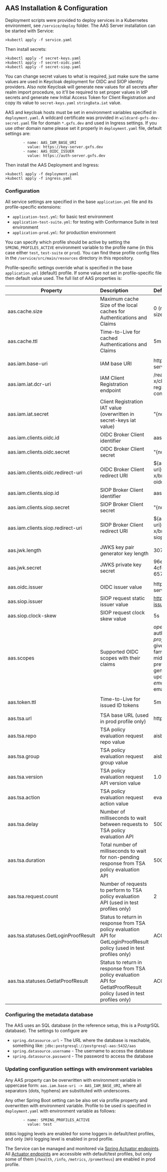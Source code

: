 ## AAS Installation & Configuration

Deployment scripts were provided to deploy services in a Kubernetes environment, see `/service/deploy` folder. The AAS Server installation can be started with Service:

```shell
>kubectl apply -f service.yaml
```
Then install secrets:

```shell
>kubectl apply -f secret-keys.yaml
>kubectl apply -f secret-oidc.yaml
>kubectl apply -f secret-siop.yaml
```
You can change secret values to what is required, just make sure the same values are used in Keycloak deployment for OIDC and SIOP identity providers. Also note 
Keycloak will generate new values for all secrets after realm import procedure, so it'll be required to set proper values in IdP secrets and generate new Initial 
Access Token for Client Registration and copy its value to `secret-keys.yaml` `stringData.iat` value.

AAS and keycloak hosts must be set in environment variables specified in `deployment.yaml`. A wildcard certificate was provided in `wildcard-gxfs-dev-secret.yaml` file for domain `*.gxfs.dev` and used in Ingress settings. If you use other domain name please set it properly in `deployment.yaml` file, default settings are:

            - name: AAS_IAM_BASE_URI
              value: https://key-server.gxfs.dev
            - name: AAS_OIDC_ISSUER
              value: https://auth-server.gxfs.dev

Then install the AAS Deployment and Ingress:

```
>kubectl apply -f deployment.yaml
>kubectl apply -f ingress.yaml
```

### Configuration

All service settings are specified in the base `application.yml` file and its profile-specific extensions:
- `application-test.yml`: for basic test environment
- `application-test-suite.yml`: for testing with Conformance Suite in test environment
- `application-prod.yml`: for production environment

You can specify which profile should be active by setting the `SPRING_PROFILES_ACTIVE` environment variable to the profile name (in this case either `test`, `test-suite` or `prod`).
You can find these profile config files in the `/service/src/main/resources` directory in this repository.

Profile-specific settings override what is specified in the base `application.yml` (default) profile. If some value not set in profile-specific file then 
default value used.
The full list of AAS properties is:

| Property                             | Description                                      | Default value                                                 |
|--------------------------------------|:-------------------------------------------------|:--------------------------------------------------------------|
| aas.cache.size                       | Maximum cache Size of the local caches for Authentications and Claims  | 0 (no restriction by size)              |
| aas.cache.ttl                        | Time-to-Live for cached Authentications and Claims | 5m (5 minutes)                                              |
|                                      |                                                  |                                                               |
| aas.iam.base-uri                     | IAM base URI                                     | http://key-server:8080                                        |
| aas.iam.iat.dcr-uri                  | IAM Client Registration endpoint                 | /realms/gaia-x/clients-registrations/openid-connect           |
| aas.iam.iat.secret                   | Client Registration IAT value (overwritten in secret-keys iat value)   | "{noop}iat"                             | 
| aas.iam.clients.oidc.id              | OIDC Broker Client identifier                    | aas-app-oidc                                                  |
| aas.iam.clients.oidc.secret          | OIDC Broker Client secret                        | "{noop}secret"                                                |
| aas.iam.clients.oidc.redirect-uri    | OIDC Broker Client redirect URI                  | ${aas.iam.base-uri}/realms/gaia-x/broker/ssi-oidc/endpoint    |
| aas.iam.clients.siop.id              | SIOP Broker Client identifier                    | aas-app-siop                                                  |
| aas.iam.clients.siop.secret          | SIOP Broker Client secret                        | "{noop}secret2"                                               |
| aas.iam.clients.siop.redirect-uri    | SIOP Broker Client redirect URI                  | ${aas.iam.base-uri}/realms/gaia-x/broker/ssi-siop/endpoint    |
|                                      |                                                  |                                                               |
| aas.jwk.length                       | JWKS key pair generator key length               | 3072                                                          |
| aas.jwk.secret                       | JWKS private key secret                          | 96ec048e-c640-4cfd-bc82-6571810a9d0f                          |
|                                      |                                                  |                                                               |
| aas.oidc.issuer                      | OIDC issuer value                                | http://auth-server:9000                                       |
| aas.siop.issuer                      | SIOP request static issuer value                 | https://self-issued.me/v2                                     |
| aas.siop.clock-skew                  | SIOP request clock skew value                    | 5s                                                            |
| aas.scopes                           | Supported OIDC scopes with their claims          | _openid_: sub, iss, auth_time <br>_profile_: name, given_name, family_name, middle_name, preferred_username, gender, birthdate, updated_at <br>_email_: email, email_verified                                                         |
|                                      |                                                  |                                                               |
| aas.token.ttl                        | Time-to-Live for issued ID tokens                | 5m                                                            |
|                                      |                                                  |                                                               |
| aas.tsa.url                          | TSA base URL (used in prod profile only)         | http://trustservice/api                                       |
| aas.tsa.repo                         | TSA policy evaluation request repo value         | aisbl                                                         |
| aas.tsa.group                        | TSA policy evaluation request group value        | aisbl                                                         |
| aas.tsa.version                      | TSA policy evaluation request API version value  | 1.0                                                           |
| aas.tsa.action                       | TSA policy evaluation request action value       | evaluate                                                      |
| aas.tsa.delay                        | Number of milliseconds to wait between requests to TSA policy evaluation API                      | 500          |
| aas.tsa.duration                     | Total number of milliseconds to wait for non-pending response from TSA policy evaluation API      | 5000         |
| aas.tsa.request.count                | Number of requests to perform to TSA policy evaluation API (used in test profiles only)           | 2            |
| aas.tsa.statuses.GetLoginProofResult | Status to return in response from TSA policy evaluation API for GetLoginProofResult policy (used in test profiles only)   | ACCEPTED                                                      |
| aas.tsa.statuses.GetIatProofResult   | Status to return in response from TSA policy evaluation API for GetIatProofResult policy (used in test profiles only)     | ACCEPTED                                                      |


### Configuring the metadata database

The AAS uses an SQL database (in the reference setup, this is a PostgrSQL database). The settings to configure are 

- `spring.datasource.url` - The URL where the database is reachable, something like: `jdbc:postgresql://postgresql-aas:5432/aas`
- `spring.datasource.username` - The username to access the database
- `spring.datasource.password` - The password to access the database

### Updating configuration settings with environment variables

Any AAS property can be overwritten with environment variable in uppercase form: `aas.iam.base-uri -> AAS_IAM_BASE_URI`, where all separators 
(dots, hyphens) are substituted with underscores.

Any other Spring Boot setting can be also set via profile property and overwritten with environment variable. Profile to be used is specified in `deployment.yaml`
with environment variable as follows:

            - name: SPRING_PROFILES_ACTIVE
              value: test

`DEBUG` logging levels are enabled for some loggers in default/test profiles, and only `INFO` logging level is enabled in prod profile.

The Service can be managed and monitored via [Spring Actuator endpoints](https://docs.spring.io/spring-boot/docs/current/actuator-api/htmlsingle/). All [Actuator 
endpoints](http://78.138.66.89:9000/actuator) are accessible with default/test profiles, but only some of them (`/health`, `/info`, `/metrics`, `/prometheus`) are enabled in prod profile.